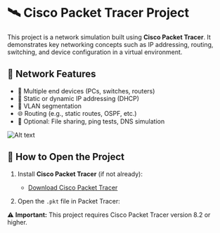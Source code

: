 # 🛰️ Cisco Packet Tracer Project

This project is a network simulation built using **Cisco Packet Tracer**. 
It demonstrates key networking concepts such as IP addressing, routing, switching, and device configuration in a virtual environment.

## 🧱 Network Features

- 🔌 Multiple end devices (PCs, switches, routers)
- 📡 Static or dynamic IP addressing (DHCP)
- 🔐 VLAN segmentation
- 🌐 Routing (e.g., static routes, OSPF, etc.)
- 📂 Optional: File sharing, ping tests, DNS simulation

![Alt text](network-project/photo2.png)


## 🚀 How to Open the Project

1. Install **Cisco Packet Tracer** (if not already):
   - [Download Cisco Packet Tracer](https://www.netacad.com/portal/resources/packet-tracer)

2. Open the `.pkt` file in Packet Tracer:

⚠️ **Important:** This project requires Cisco Packet Tracer version 8.2 or higher.
